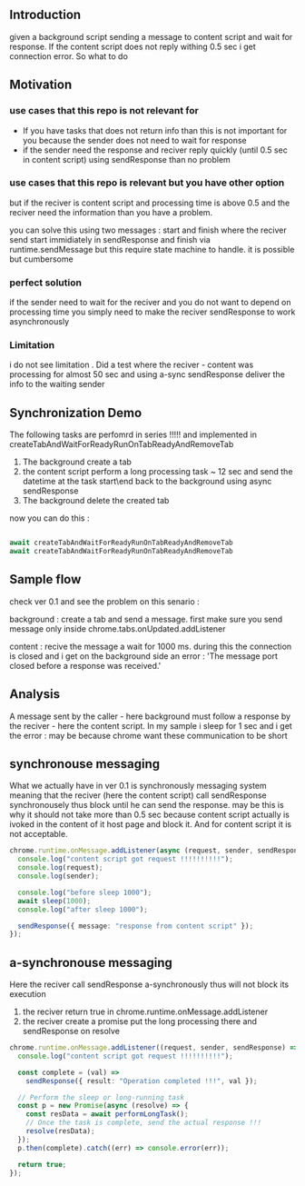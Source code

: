 <h2>Introduction</h2>
given a background script sending a message to content script and wait for response. If the content script does not reply withing 0.5 sec i get connection error. So what to do

<h2>Motivation</h2>

<h3>use cases that this repo is not relevant for</h3>
<ul>
<li>If you have tasks that does not return info than this is not important for you because the sender does not need to wait for response</li>
<li>if the sender need the response and reciver reply quickly (until 0.5 sec in content script) using sendResponse than no problem</li>
</ul>

<h3>use cases that this repo is relevant but you have other option</h3>
but if the reciver is content script and processing time is above 0.5 and the reciver need the information than you have a problem.
<p> you can solve this using two messages : start and finish where the reciver send start immidiately in sendResponse and finish via runtime.sendMessage but this require state machine to handle. it is possible but cumbersome<p>

<h3>perfect solution</h3>
if the sender need to wait for the reciver and you do not want to depend on processing time you simply need to make the reciver sendResponse to work asynchronously

<h3>Limitation</h3>
i do not see limitation . Did a test where the reciver - content was processing for almost 50 sec and using a-sync sendResponse deliver the info to the waiting sender


<h2>Synchronization Demo</h2>
The following tasks are perfomrd in series !!!!! and implemented in createTabAndWaitForReadyRunOnTabReadyAndRemoveTab
<ol>
<li>The background create a tab</li>
<li>the content script perform a long processing task ~ 12 sec and send the datetime at the task start\end back to the background using async sendResponse </li>
<li>The background delete the created tab</li>
</ol>

now you can do this :

```ts

await createTabAndWaitForReadyRunOnTabReadyAndRemoveTab
await createTabAndWaitForReadyRunOnTabReadyAndRemoveTab


```

<h2>Sample flow</h2>
check ver 0.1 and see the problem on this senario : 
<p>background :  create a tab and send a message. first make sure you send message only inside chrome.tabs.onUpdated.addListener</p>
<p>content : recive the message a wait for 1000 ms. during this the connection is closed and i get on the background side an error : 'The message port closed before a response was received.'</p>

<h2>Analysis</h2>
A message sent by the caller - here background must follow a response by the reciver - here the content script. In my sample i sleep for 1 sec and i get the error : may be because chrome want these communication to be short

<h2>synchronouse messaging</h2>
What we actually have in ver 0.1 is synchronously messaging system meaning that the reciver (here the content script) call sendResponse synchronousely thus block until he can send the response. may be this is why it should not take more than 0.5 sec because content script actually is ivoked in the content of it host page and block it. And for content script it is not acceptable.

```ts
chrome.runtime.onMessage.addListener(async (request, sender, sendResponse) => {
  console.log("content script got request !!!!!!!!!!");
  console.log(request);
  console.log(sender);

  console.log("before sleep 1000");
  await sleep(1000);
  console.log("after sleep 1000");

  sendResponse({ message: "response from content script" });
});
```

<h2>a-synchronouse messaging</h2>
 Here the reciver call sendResponse a-synchronously thus will not block its execution
<ol>
<li>the reciver return true in chrome.runtime.onMessage.addListener</li>
<li>the reciver create a promise put the long processing there and sendResponse on resolve</li>
</ol>

```ts
chrome.runtime.onMessage.addListener((request, sender, sendResponse) => {
  console.log("content script got request !!!!!!!!!!");

  const complete = (val) =>
    sendResponse({ result: "Operation completed !!!", val });

  // Perform the sleep or long-running task
  const p = new Promise(async (resolve) => {
    const resData = await performLongTask();
    // Once the task is complete, send the actual response !!!
    resolve(resData);
  });
  p.then(complete).catch((err) => console.error(err));

  return true;
});
```
